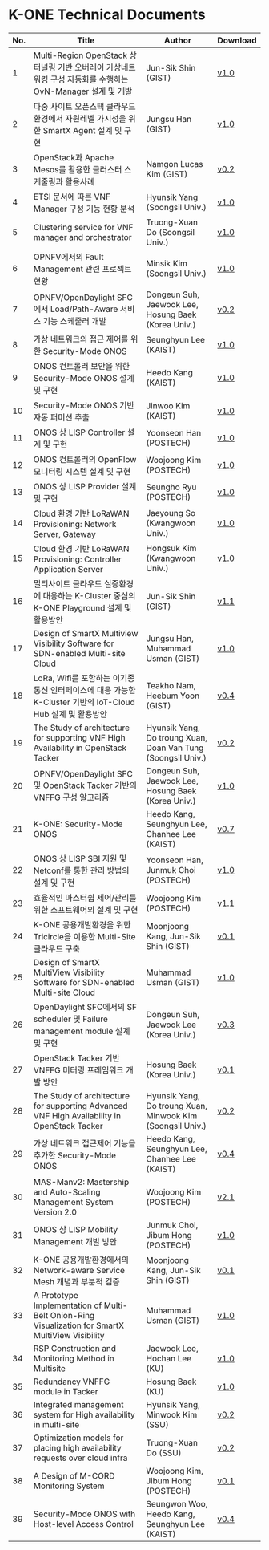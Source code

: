 # K-ONE Technical Documents

No. | Title      | Author | Download
----|----------|------------|--------
1| Multi-Region OpenStack 상 터널링 기반 오버레이 가상네트워킹 구성 자동화를 수행하는OvN-Manager 설계 및 개발 | Jun-Sik Shin (GIST) | [v1.0](https://github.com/K-OpenNet/Main/blob/master/Technical_Documents/K-ONE_%2301_OpenStack-OvN_%EC%84%A4%EA%B3%84_%EB%B0%8F_%EA%B5%AC%ED%98%84_GIST_%EC%8B%A0%EC%A4%80%EC%8B%9D-v01.pdf)
2| 다중 사이트 오픈스택 클라우드 환경에서 자원레벨 가시성을 위한 SmartX Agent 설계 및 구현 | Jungsu Han (GIST) | [v1.0](https://github.com/K-OpenNet/Main/blob/master/Technical_Documents/K-ONE_%2302_%EC%9E%90%EC%9B%90_%EB%A0%88%EB%B2%A8_%EA%B0%80%EC%8B%9C%EC%84%B1%EC%9D%84_%EC%9C%84%ED%95%9C_SmartX_Agent_Visibility_%EC%84%A4%EA%B3%84_%EB%B0%8F_%EA%B2%80%EC%A6%9D_GIST_%ED%95%9C%EC%A0%95%EC%88%98-v01.pdf)
3| OpenStack과 Apache Mesos를 활용한 클러스터 스케줄링과 활용사례 | Namgon Lucas Kim (GIST) | [v0.2](https://github.com/K-OpenNet/Main/blob/master/Technical_Documents/K-ONE_%2303_OpenStack%EA%B3%BC_Apache_Mesos%EB%A5%BC_%ED%99%9C%EC%9A%A9%ED%95%9C_%ED%81%B4%EB%9F%AC%EC%8A%A4%ED%84%B0_%EB%A6%AC%EC%86%8C%EC%8A%A4_%EC%8A%A4%EC%BC%80%EC%A4%84%EB%A7%81%EA%B3%BC_%ED%99%9C%EC%9A%A9%EC%82%AC%EB%A1%80_GIST_%EA%B9%80%EB%82%A8%EA%B3%A4-v0.2_(draft).pdf)
4| ETSI 문서에 따른 VNF Manager 구성 기능 현황 분석 | Hyunsik Yang (Soongsil Univ.) | [v1.0](https://github.com/K-OpenNet/Main/blob/master/Technical_Documents/K-ONE_%2304_ETSI_%EB%AC%B8%EC%84%9C%EC%97%90_%EB%94%B0%EB%A5%B8_VNF_Manager_%EA%B5%AC%EC%84%B1_%EA%B8%B0%EB%8A%A5_%ED%98%84%ED%99%A9_%EB%B6%84%EC%84%9D_SSU_%EC%96%91%ED%98%84%EC%8B%9D-v01.pdf)
5| Clustering service for VNF manager and orchestrator | Truong-Xuan Do (Soongsil Univ.) | [v1.0](https://github.com/K-OpenNet/Main/blob/master/Technical_Documents/K-ONE_%2305_OPNFV%EC%97%90%EC%84%9C%EC%9D%98_Fault_Management_%EA%B4%80%EB%A0%A8_%ED%94%84%EB%A1%9C%EC%A0%9D%ED%8A%B8_%ED%98%84%ED%99%A9_SSU_%EA%B9%80%EB%AF%BC%EC%8B%9D-v01.pdf)
6| OPNFV에서의 Fault Management 관련 프로젝트 현황 | Minsik Kim (Soongsil Univ.) | [v1.0](https://github.com/K-OpenNet/Main/blob/master/Technical_Documents/K-ONE_%2306_Clustering_service_for_VNF_manager_and_orchestrator_SSU_%EB%91%90%ED%88%AC%EB%9F%AC%EC%91%A4%EC%99%84-v01.pdf)
7| OPNFV/OpenDaylight SFC에서 Load/Path-Aware 서비스 기능 스케줄러 개발 | Dongeun Suh, Jaewook Lee, Hosung Baek (Korea Univ.) | [v0.2](https://github.com/K-OpenNet/Main/blob/master/Technical_Documents/K-ONE_%2307_OPNFV%2C_OpenDaylight_SFC%EC%97%90%EC%84%9C_LoadPath-Aware_%EC%84%9C%EB%B9%84%EC%8A%A4_%EA%B8%B0%EB%8A%A5_%EC%8A%A4%EC%BC%80%EC%A4%84%EB%9F%AC_%EA%B0%9C%EB%B0%9C_KU-v0.2.pdf)
8| 가상 네트워크의 접근 제어를 위한 Security-Mode ONOS | Seunghyun Lee (KAIST) | [v1.0](https://github.com/K-OpenNet/Main/blob/master/Technical_Documents/K-ONE_%2308-ONOS-ONOS_%EC%BB%A8%ED%8A%B8%EB%A1%A4%EB%9F%AC_%EB%B3%B4%EC%95%88%EC%9D%84_%EC%9C%84%ED%95%9C_Security-Mode_ONOS_%EC%84%A4%EA%B3%84_%EB%B0%8F_%EA%B5%AC%ED%98%84_KAIST_%EA%B0%95%ED%9D%AC%EB%8F%84-v1.0.pdf)
9| ONOS 컨트롤러 보안을 위한 Security-Mode ONOS 설계 및 구현 | Heedo Kang (KAIST) | [v1.0](https://github.com/K-OpenNet/Main/blob/master/Technical_Documents/K-ONE_%2309_ONOS-%EA%B0%80%EC%83%81_%EB%84%A4%ED%8A%B8%EC%9B%8C%ED%81%AC_%EC%A0%91%EA%B7%BC_%EC%A0%9C%EC%96%B4%EB%A5%BC_%EC%9C%84%ED%95%9C_Security-Mode_ONOS_KAIST_%EC%9D%B4%EC%8A%B9%ED%98%84-v1.0.pdf)
10| Security-Mode ONOS 기반 자동 퍼미션 추출 | Jinwoo Kim (KAIST) | [v1.0](https://github.com/K-OpenNet/Main/blob/master/Technical_Documents/K-ONE_%2310_ONOS-Security-Mode_ONOS_%EA%B8%B0%EB%B0%98_%EC%9E%90%EB%8F%99_%ED%8D%BC%EB%AF%B8%EC%85%98_%EC%B6%94%EC%B6%9C_KAIST_%EA%B9%80%EC%A7%84%EC%9A%B0-v1.0.pdf)
11| ONOS 상 LISP Controller 설계 및 구현 | Yoonseon Han (POSTECH) | [v1.0](https://github.com/K-OpenNet/Main/blob/master/Technical_Documents/K-ONE_%2311_ONOS_%EC%BB%A8%ED%8A%B8%EB%A1%A4%EB%9F%AC%EC%9D%98_OpenFlow_%EB%AA%A8%EB%8B%88%ED%84%B0%EB%A7%81_%EC%8B%9C%EC%8A%A4%ED%85%9C_%EC%84%A4%EA%B3%84_%EB%B0%8F_%EA%B5%AC%ED%98%84_POSTECH_%EA%B9%80%EC%9A%B0%EC%A4%91.pdf)
12| ONOS 컨트롤러의 OpenFlow 모니터링 시스템 설계 및 구현	| Woojoong Kim (POSTECH) | [v1.0](https://github.com/K-OpenNet/Main/blob/master/Technical_Documents/K-ONE_%2312_ONOS_%EC%83%81_LISP_Controller_%EC%84%A4%EA%B3%84_%EB%B0%8F_%EA%B5%AC%ED%98%84_POSTECH_%ED%95%9C%EC%9C%A4%EC%84%A0-v1.0.pdf)
13| ONOS 상 LISP Provider 설계 및 구현 | 	Seungho Ryu (POSTECH) | [v1.0](https://github.com/K-OpenNet/Main/blob/master/Technical_Documents/K-ONE_%2313_ONOS_%EC%83%81_LISP_Provider_%EC%84%A4%EA%B3%84_%EB%B0%8F_%EA%B5%AC%ED%98%84_POSTECH_%EB%A5%98%EC%8A%B9%ED%98%B8-v1.0.pdf)
14| Cloud 환경 기반 LoRaWAN Provisioning: Network Server, Gateway | Jaeyoung So (Kwangwoon Univ.)	| [v1.0](https://github.com/K-OpenNet/Main/blob/master/Technical_Documents/K-ONE_%2314__Cloud_%ED%99%98%EA%B2%BD_%EA%B8%B0%EB%B0%98_LoRaWAN_provisioning_KWU_%EC%86%8C%EC%9E%AC%EC%98%81-v01.pdf)
15| Cloud 환경 기반 LoRaWAN Provisioning: Controller Application Server | Hongsuk Kim (Kwangwoon Univ.)	| [v1.0](https://github.com/K-OpenNet/Main/blob/master/Technical_Documents/K-ONE_%2315__Cloud_%ED%99%98%EA%B2%BD_%EA%B8%B0%EB%B0%98_LoRaWAN_provisioning2_KWU_%EA%B9%80%ED%99%8D%EC%84%9D-v01.pdf)
16| 멀티사이트 클라우드 실증환경에 대응하는 K-Cluster 중심의 K-ONE Playground 설계 및 활용방안 | Jun-Sik Shin (GIST)	| [v1.1](https://github.com/K-OpenNet/K-ONE/blob/master/Technical_Documents/K-ONE_%2316_%EB%A9%80%ED%8B%B0%EC%82%AC%EC%9D%B4%ED%8A%B8_%ED%81%B4%EB%9D%BC%EC%9A%B0%EB%93%9C_%EC%8B%A4%EC%A6%9D%ED%99%98%EA%B2%BD%EC%97%90_%EB%8C%80%EC%9D%91%ED%95%98%EB%8A%94_K-Cluster_%EC%A4%91%EC%8B%AC%EC%9D%98_K-ONE_Playground_%EC%84%A4%EA%B3%84_%EB%B0%8F_%ED%99%9C%EC%9A%A9%EB%B0%A9%EC%95%88.pdf)
17| Design of SmartX Multiview Visibility Software for SDN-enabled Multi-site Cloud | Jungsu Han, Muhammad Usman (GIST)	| [v1.0](https://github.com/K-OpenNet/K-ONE/blob/master/Technical_Documents/K-ONE_%2317-Design_of_SmartX_MultiView_Visibility_Software_for_SDN-enabled_Multi-site_Cloud.pdf)
18| LoRa, Wifi를 포함하는 이기종 통신 인터페이스에 대응 가능한 K-Cluster 기반의 IoT-Cloud Hub 설계 및 활용방안 | Teakho Nam, Heebum Yoon (GIST)	| [v0.4](https://github.com/K-OpenNet/K-ONE/blob/master/Technical_Documents/K-ONE_%2318_LoRa%2CWi-Fi%EB%A5%BC_%ED%8F%AC%ED%95%A8%ED%95%98%EB%8A%94_%EC%9D%B4%EA%B8%B0%EC%A2%85_%ED%86%B5%EC%8B%A0_%EC%9D%B8%ED%84%B0%ED%8E%98%EC%9D%B4%EC%8A%A4%EC%97%90_%EB%8C%80%EC%9D%91_%EA%B0%80%EB%8A%A5%ED%95%9C_IoT-Cloud_Hub_%EC%84%A4%EA%B3%84_%EB%B0%8F_%ED%99%9C%EC%9A%A9%EB%B0%A9%EC%95%88.pdf)
19| The Study of architecture for supporting VNF High Availability in OpenStack Tacker | Hyunsik Yang, Do troung Xuan, Doan Van Tung (Soongsil Univ.)	| [v0.2](https://github.com/K-OpenNet/K-ONE/blob/master/Technical_Documents/K-ONE_%2319_The_Study_of_architecture_for_supporting_VNF_High_Availability_in_OpenStack_Tacker.pdf)
20| OPNFV/OpenDaylight SFC 및 OpenStack Tacker 기반의 VNFFG 구성 알고리즘 | Dongeun Suh, Jaewook Lee, Hosung Baek (Korea Univ.)	| [v1.0](https://github.com/K-OpenNet/K-ONE/blob/master/Technical_Documents/K-ONE_%2320_OPNFV_OpenDaylight_SFC_%EB%B0%8F_OpenStack_Tacker_%EA%B8%B0%EB%B0%98%EC%9D%98_VNFFG_%EA%B5%AC%EC%84%B1_%EC%95%8C%EA%B3%A0%EB%A6%AC%EC%A6%98.pdf)
21| K-ONE: Security-Mode ONOS | Heedo Kang, Seunghyun Lee, Chanhee Lee (KAIST)	| [v0.7](https://github.com/K-OpenNet/K-ONE/blob/master/Technical_Documents/K-ONE_%2321_ONOS-Security-Mode_ONOS.pdf)
22| ONOS 상 LISP SBI 지원 및 Netconf를 통한 관리 방법의 설계 및 구현 | Yoonseon Han, Junmuk Choi (POSTECH)	| [v1.0](https://github.com/K-OpenNet/K-ONE/blob/master/Technical_Documents/K-ONE_%2322_ONOS%EC%83%81_LISP_SBI_%EC%A7%80%EC%9B%90_%EB%B0%8F_NETCONF%EB%A5%BC_%ED%86%B5%ED%95%9C_%EA%B4%80%EB%A6%AC_%EB%B0%A9%EB%B2%95%EC%9D%98_%EC%84%A4%EA%B3%84_%EB%B0%8F_%EA%B5%AC%ED%98%84.pdf)
23| 효율적인 마스터쉽 제어/관리를 위한 소프트웨어의 설계 및 구현 | Woojoong Kim (POSTECH)	| [v1.1](https://github.com/K-OpenNet/K-ONE/blob/master/Technical_Documents/K-ONE_%2323_%ED%9A%A8%EC%9C%A8%EC%A0%81%EC%9D%B8_%EB%A7%88%EC%8A%A4%ED%84%B0%EC%89%BD_%EC%A0%9C%EC%96%B4%EA%B4%80%EB%A6%AC%EB%A5%BC_%EC%9C%84%ED%95%9C_%EC%86%8C%ED%94%84%ED%8A%B8%EC%9B%A8%EC%96%B4%EC%9D%98_%EC%84%A4%EA%B3%84_%EB%B0%8F_%EA%B5%AC%ED%98%84.pdf)
24| K-ONE 공용개발환경을 위한 Tricircle을 이용한 Multi-Site 클라우드 구축  | Moonjoong Kang, Jun-Sik Shin (GIST)	| [v0.1](https://github.com/K-OpenNet/K-ONE/blob/master/Technical_Documents/K-ONE_%2324_K-ONE_%EA%B3%B5%EC%9A%A9%EA%B0%9C%EB%B0%9C%ED%99%98%EA%B2%BD%EC%9D%84_%EC%9C%84%ED%95%9C_Tricircle%EC%9D%84_%EC%9D%B4%EC%9A%A9%ED%95%9C_Multi-Site_%ED%81%B4%EB%9D%BC%EC%9A%B0%EB%93%9C_%EA%B5%AC%EC%B6%95_GIST_%EA%B0%95%EB%AC%B8%EC%A4%91_%EC%8B%A0%EC%A4%80%EC%8B%9D_v0.2.pdf)
25| Design of SmartX MultiView Visibility Software for SDN-enabled Multi-site Cloud | Muhammad Usman (GIST)	| [v1.0](https://github.com/K-OpenNet/K-ONE/blob/master/Technical_Documents/K-ONE_%2325_Design_of_SmartX_MultiView_Visibility_Software_for_SDN-enabled_Multi-site_Cloud_GIST_Muhammad_Usman.pdf)
26| OpenDaylight SFC에서의 SF scheduler 및 Failure management module 설계 및 구현 | Dongeun Suh, Jaewook Lee (Korea Univ.)	| [v0.3](https://github.com/K-OpenNet/K-ONE/blob/master/Technical_Documents/K-ONE_%2326_OpenDaylight_SFC%EC%97%90%EC%84%9C%EC%9D%98_SF_scheduler_%EB%B0%8F_Failure_management_module_%EC%84%A4%EA%B3%84_%EB%B0%8F_%EA%B5%AC%ED%98%84_%EA%B3%A0%EB%A0%A4%EB%8C%80_%EC%84%9C%EB%8F%99%EC%9D%80_%EC%9D%B4%EC%9E%AC%EC%9A%B1.pdf)
27| OpenStack Tacker 기반 VNFFG 미터링 프레임워크 개발 방안 | Hosung Baek (Korea Univ.) | [v0.1](https://github.com/K-OpenNet/K-ONE/blob/master/Technical_Documents/K-ONE_%2327_OpenStack_Tacker_%EA%B8%B0%EB%B0%98_VNFFG_%EB%AF%B8%ED%84%B0%EB%A7%81_%ED%94%84%EB%A0%88%EC%9E%84%EC%9B%8C%ED%81%AC_%EA%B0%9C%EB%B0%9C_%EB%B0%A9%EC%95%88_%EA%B3%A0%EB%A0%A4%EB%8C%80_%EB%B0%B1%ED%98%B8%EC%84%B1_v01.pdf)
28| The Study of architecture for supporting Advanced VNF High Availability in OpenStack Tacker | Hyunsik Yang, Do troung Xuan, Minwook Kim (Soongsil Univ.) | [v0.2](https://github.com/K-OpenNet/K-ONE/blob/master/Technical_Documents/K-ONE_%2328_The_Study_of_architecture_for_supporting_Advanced_VNF_High_Availability_in_OpenStack_Tacker.pdf)
29| 가상 네트워크 접근제어 기능을 추가한 Security-Mode ONOS | Heedo Kang, Seunghyun Lee, Chanhee Lee (KAIST) | [v0.4](https://github.com/K-OpenNet/K-ONE/blob/master/Technical_Documents/K-ONE_%2329_%EA%B0%80%EC%83%81_%EB%84%A4%ED%8A%B8%EC%9B%8C%ED%81%AC_%EC%A0%91%EA%B7%BC%EC%A0%9C%EC%96%B4_%EA%B8%B0%EB%8A%A5%EC%9D%84_%EC%B6%94%EA%B0%80%ED%95%9C_Security-Mode_ONOS_KAIST_%EA%B0%95%ED%9D%AC%EB%8F%84_%EC%9D%B4%EC%B0%AC%ED%9D%AC_%EC%9D%B4%EC%8A%B9%ED%98%84.pdf)
30| MAS-Manv2: Mastership and Auto-Scaling Management System Version 2.0 | Woojoong Kim (POSTECH) | [v2.1](https://github.com/K-OpenNet/K-ONE/blob/master/Technical_Documents/K-ONE_%2330_MAS-Manv2_Mastership_and_Auto-Scaling_Management_System_Version2.0_POSTECH_%EA%B9%80%EC%9A%B0%EC%A4%91.pdf)
31| ONOS 상 LISP Mobility Management 개발 방안 | Junmuk Choi, Jibum Hong (POSTECH) | [v1.0](https://github.com/K-OpenNet/K-ONE/blob/master/Technical_Documents/K-ONE_%2331_ONOS%EC%83%81_LISP_Mobility_Management_%EA%B0%9C%EB%B0%9C_%EB%B0%A9%EC%95%88_POSTECH_%EC%B5%9C%EC%A4%80%EB%AC%B5_%ED%99%8D%EC%A7%80%EB%B2%94_v01.pdf)
32| K-ONE 공용개발환경에서의 Network-aware Service Mesh 개념과 부분적 검증 | Moonjoong Kang, Jun-Sik Shin (GIST) | [v0.1](https://github.com/K-OpenNet/K-ONE/blob/master/Technical_Documents/K-ONE_%2332_K-ONE_%EA%B3%B5%EC%9A%A9%EA%B0%9C%EB%B0%9C%ED%99%98%EA%B2%BD%EC%97%90%EC%84%9C%EC%9D%98_Network-aware_Service_Mesh_%EA%B0%9C%EB%85%90%EA%B3%BC_%EB%B6%80%EB%B6%84%EC%A0%81_%EA%B2%80%EC%A6%9D.pdf)
33| A Prototype Implementation of Multi-Belt Onion-Ring Visualization for SmartX MultiView Visibility | Muhammad Usman (GIST) | [v1.0](https://github.com/K-OpenNet/K-ONE/blob/master/Technical_Documents/K-ONE_%2333_A_Prototype_Implementation_of_Multi-belt_Onion-ring_Visualization_for_SmartX_MultiView.pdf)
34| RSP Construction and Monitoring Method in Multisite | Jaewook Lee, Hochan Lee (KU) | [v1.0](https://github.com/K-OpenNet/K-ONE/blob/master/Technical_Documents/K-ONE_%2334_RSP_Construction_and_Monitoring_Method_in_Multisite.pdf)
35| Redundancy VNFFG module in Tacker | Hosung Baek (KU) | [v1.0](https://github.com/K-OpenNet/K-ONE/blob/master/Technical_Documents/K-ONE_%2335-Redundancy_VNFFG_module_in_Tacker.pdf)
36| Integrated management system for High availability in multi-site | Hyunsik Yang, Minwook Kim (SSU) | [v0.2](https://github.com/K-OpenNet/K-ONE/blob/master/Technical_Documents/K-ONE_%2336_Integrated_management_system_for_High_availability_in_multi-site.pdf)
37| Optimization models for placing high availability requests over cloud infra | Truong-Xuan Do (SSU) | [v0.2](https://github.com/K-OpenNet/K-ONE/blob/master/Technical_Documents/K-ONE_%2337_Optimization_models_for_placing_high_availability_requests_over_cloud_infra.pdf)
38| A Design of M-CORD Monitoring System | Woojoong Kim, Jibum Hong (POSTECH) | [v0.1](https://github.com/K-OpenNet/K-ONE/blob/master/Technical_Documents/K-ONE_%2338_A_design_of_M-CORD_monitoring_system.pdf)
39| Security-Mode ONOS with Host-level Access Control | Seungwon Woo, Heedo Kang, Seunghyun Lee (KAIST) | [v0.4](https://github.com/K-OpenNet/K-ONE/blob/master/Technical_Documents/K-ONE_%2339_Security-Mode_ONOS_with_Host-level_Access_Control.pdf)
